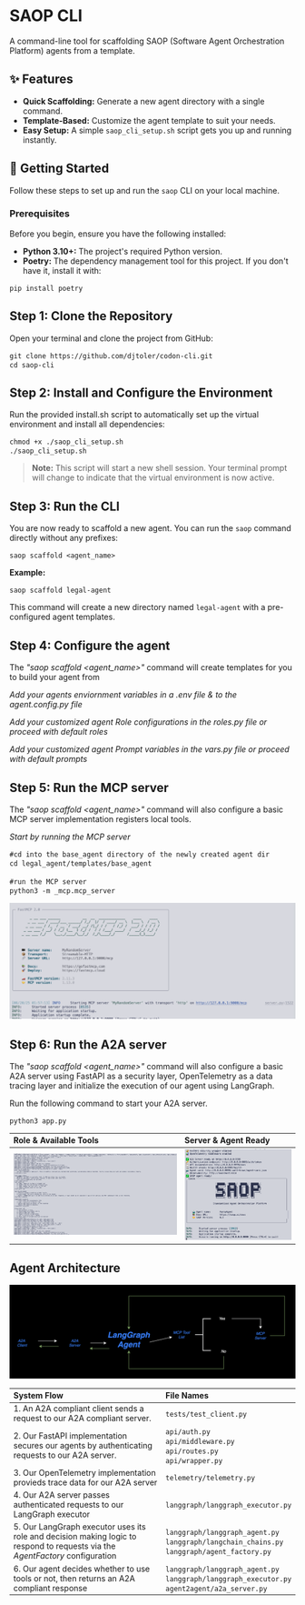 # SAOP CLI

A command-line tool for scaffolding SAOP (Software Agent Orchestration Platform) agents from a template.

## ✨ Features
- **Quick Scaffolding:** Generate a new agent directory with a single command.
- **Template-Based:** Customize the agent template to suit your needs.
- **Easy Setup:** A simple `saop_cli_setup.sh` script gets you up and running instantly.

## 🚀 Getting Started

Follow these steps to set up and run the `saop` CLI on your local machine.

### Prerequisites

Before you begin, ensure you have the following installed:
- **Python 3.10+:** The project's required Python version.
- **Poetry:** The dependency management tool for this project. If you don't have it, install it with:

```
pip install poetry
```



## Step 1: Clone the Repository

Open your terminal and clone the project from GitHub:

```
git clone https://github.com/djtoler/codon-cli.git
cd saop-cli
```

## Step 2: Install and Configure the Environment

Run the provided install.sh script to automatically set up the virtual environment and install all dependencies:

```
chmod +x ./saop_cli_setup.sh
./saop_cli_setup.sh
```

> **Note:** This script will start a new shell session. Your terminal prompt will change to indicate that the virtual environment is now active.

## Step 3: Run the CLI

You are now ready to scaffold a new agent. You can run the `saop` command directly without any prefixes:

```
saop scaffold <agent_name>
```

**Example:**

```
saop scaffold legal-agent
```

This command will create a new directory named `legal-agent` with a pre-configured agent templates.

## Step 4: Configure the agent

The _"saop scaffold <agent_name>"_ command will create templates for you to build your agent from

_Add your agents enviornment variables in a .env file & to the agent.config.py file_

_Add your customized agent Role configurations in the roles.py file or proceed with default roles_

_Add your customized agent Prompt variables in the vars.py file or proceed with default prompts_


## Step 5: Run the MCP server 

The _"saop scaffold <agent_name>"_ command will also configure a basic MCP server implementation registers local tools.

_Start by running the MCP server_

```
#cd into the base_agent directory of the newly created agent dir
cd legal_agent/templates/base_agent

#run the MCP server
python3 -m _mcp.mcp_server
```

![Diagram](https://github.com/djtoler/Resume-Refiner-AI-Workflow/blob/main/images/003.png)

<!-- _Then run the MCP client to list and use tools_

```
#start the the MCP client
python mcp_client.py
```

![Diagram](https://github.com/djtoler/Resume-Refiner-AI-Workflow/blob/main/images/001.png) -->
<!-- 

## LangGraph Agent

The _"saop scaffold <agent_name>"_ command will also configure a basic LangGraph agent.

```
python mcp_server.py
python langgraph_agent.py
```

Your LLM should use your _greet tool_ for the first test prompt and should NOT use any tool for the second test prompt

![Diagram](https://github.com/djtoler/Resume-Refiner-AI-Workflow/blob/main/images/002.png) -->


## Step 6: Run the A2A server

The _"saop scaffold <agent_name>"_ command will also configure a basic A2A server using FastAPI as a security layer, OpenTelemetry as a data tracing layer and initialize the execution of our agent using LangGraph.

Run the following command to start your A2A server.

```
python3 app.py
```

| **Role & Available Tools** | **Server & Agent Ready** |
| :--- | :--- |
| ![Diagram](https://github.com/djtoler2/imgs/blob/main/tools.png) | ![Diagram](https://github.com/djtoler2/imgs/blob/main/agentserver.png) |

## Agent Architecture 

![Diagram](https://github.com/djtoler2/imgs/blob/main/SystemArchitecture.png)

| **System Flow** | **File Names** |
| :--- | :--- |
| 1. An A2A compliant client sends a request to our A2A compliant server. | `tests/test_client.py` |
| 2. Our FastAPI implementation secures our agents by authenticating requests to our A2A server. | `api/auth.py` <br> `api/middleware.py` <br> `api/routes.py` <br> `api/wrapper.py`|
| 3. Our OpenTelemetry implementation provieds trace data for our A2A server | `telemetry/telemetry.py` |
| 4. Our A2A server passes authenticated requests to our LangGraph executor | `langgraph/langgraph_executor.py` |
| 5. Our LangGraph executor uses its role and decision making logic to respond to requests via the _AgentFactory_ configuration| `langgraph/langgraph_agent.py` <br> `langgraph/langchain_chains.py` <br> `langgraph/agent_factory.py`|
| 6. Our agent decides whether to use tools or not, then returns an A2A compliant response | `langgraph/langgraph_agent.py` <br> `langgraph/langgraph_executor.py` <br> `agent2agent/a2a_server.py` |

